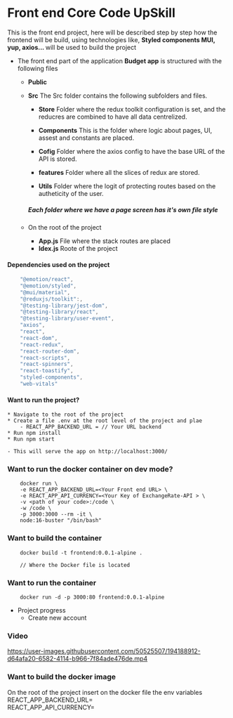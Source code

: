 # Front end Core Code UpSkill

This is the front end project, here will be described step by step how the frontend will be build, using technologies like, <strong>Styled components MUI, yup, axios... </strong> will be used to build the project

* The front end part of the application <strong>Budget app</strong> is structured with the following files

    * <strong>Public</strong>
    * <strong>Src</strong>
        The Src folder contains the following subfolders and files.

        * <strong>Store</strong>
        Folder where the redux toolkit configuration is set, and the reducres are combined to have all data centrelized.

        * <strong>Components</strong>
        This is the folder where logic about pages, UI, assest and constants are placed.

        * <strong>Cofig</strong>
        Folder where the axios config to have the base URL of the API is stored.

        * <strong>features</strong>
        Folder where all the slices of redux are stored.

        * <strong>Utils</strong>
        Folder where the logit of protecting routes based on the autheticity of the user.

        ##### Each folder where we have a page screen has it's own file style

    * On the root of the project
        * <strong>App.js</strong>
        File where the stack routes are placed
        * <strong>Idex.js</strong>
        Roote of the project

#### Dependencies used on the project

```javascript
    "@emotion/react",
    "@emotion/styled",
    "@mui/material",
    "@reduxjs/toolkit":,
    "@testing-library/jest-dom",
    "@testing-library/react",
    "@testing-library/user-event",
    "axios",
    "react",
    "react-dom",
    "react-redux",
    "react-router-dom",
    "react-scripts",
    "react-spinners",
    "react-toastify",
    "styled-components",
    "web-vitals"
```

#### Want to run the project?
    * Navigate to the root of the project
    * Create a file .env at the root level of the project and plae
        - REACT_APP_BACKEND_URL = // Your URL backend
    * Run npm install
    * Run npm start

    - This will serve the app on http://localhost:3000/
    
### Want to run the docker container on dev mode?
```shell
    docker run \
    -e REACT_APP_BACKEND_URL=<Your Front end URL> \
    -e REACT_APP_API_CURRENCY=<Your Key of ExchangeRate-API > \
    -v <path of your code>:/code \
    -w /code \
    -p 3000:3000 --rm -it \
    node:16-buster "/bin/bash"
```

### Want to build the container 
```shell
    docker build -t frontend:0.0.1-alpine . 

    // Where the Docker file is located
```

### Want to run the container
```shell
    docker run -d -p 3000:80 frontend:0.0.1-alpine
```
    
* Project progress
  - Create new account
  
### Video
https://user-images.githubusercontent.com/50525507/194188912-d64afa20-6582-4114-b966-7f84ade476de.mp4


### Want to build the docker image
On the root of the project insert on the docker file the env variables
REACT_APP_BACKEND_URL=<your variable of localhost> \
REACT_APP_API_CURRENCY=<your currenci app key> 
  

